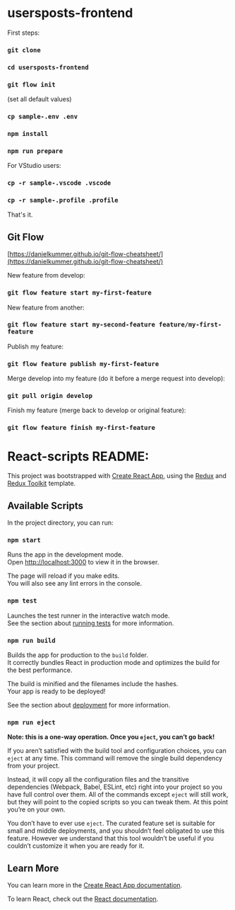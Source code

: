 # usersposts-frontend

First steps:

### `git clone`

### `cd usersposts-frontend`

### `git flow init`

(set all default values)

### `cp sample-.env .env`

### `npm install`

### `npm run prepare`

For VStudio users:

### `cp -r sample-.vscode .vscode`

### `cp -r sample-.profile .profile`

That's it.

## Git Flow

[https://danielkummer.github.io/git-flow-cheatsheet/](https://danielkummer.github.io/git-flow-cheatsheet/)

New feature from develop:

### `git flow feature start my-first-feature`

New feature from another:

### `git flow feature start my-second-feature feature/my-first-feature`

Publish my feature:

### `git flow feature publish my-first-feature`

Merge develop into my feature (do it before a merge request into develop):

### `git pull origin develop`

Finish my feature (merge back to develop or original feature):

### `git flow feature finish my-first-feature`

# React-scripts README:

This project was bootstrapped with [Create React App](https://github.com/facebook/create-react-app), using the [Redux](https://redux.js.org/) and [Redux Toolkit](https://redux-toolkit.js.org/) template.

## Available Scripts

In the project directory, you can run:

### `npm start`

Runs the app in the development mode.<br />
Open [http://localhost:3000](http://localhost:3000) to view it in the browser.

The page will reload if you make edits.<br />
You will also see any lint errors in the console.

### `npm test`

Launches the test runner in the interactive watch mode.<br />
See the section about [running tests](https://facebook.github.io/create-react-app/docs/running-tests) for more information.

### `npm run build`

Builds the app for production to the `build` folder.<br />
It correctly bundles React in production mode and optimizes the build for the best performance.

The build is minified and the filenames include the hashes.<br />
Your app is ready to be deployed!

See the section about [deployment](https://facebook.github.io/create-react-app/docs/deployment) for more information.

### `npm run eject`

**Note: this is a one-way operation. Once you `eject`, you can’t go back!**

If you aren’t satisfied with the build tool and configuration choices, you can `eject` at any time. This command will remove the single build dependency from your project.

Instead, it will copy all the configuration files and the transitive dependencies (Webpack, Babel, ESLint, etc) right into your project so you have full control over them. All of the commands except `eject` will still work, but they will point to the copied scripts so you can tweak them. At this point you’re on your own.

You don’t have to ever use `eject`. The curated feature set is suitable for small and middle deployments, and you shouldn’t feel obligated to use this feature. However we understand that this tool wouldn’t be useful if you couldn’t customize it when you are ready for it.

## Learn More

You can learn more in the [Create React App documentation](https://facebook.github.io/create-react-app/docs/getting-started).

To learn React, check out the [React documentation](https://reactjs.org/).

